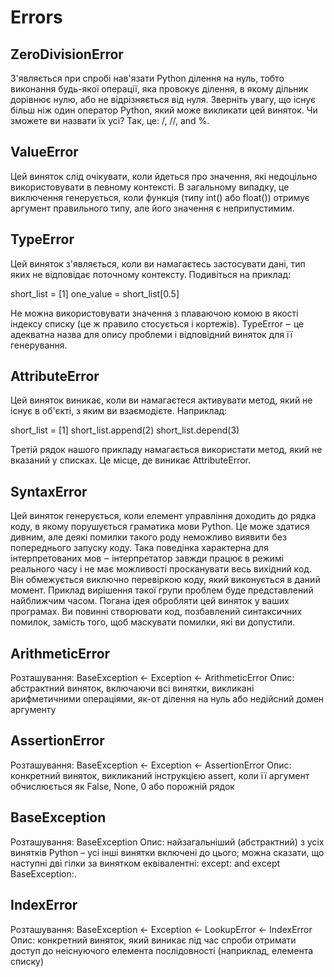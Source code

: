 # Errors

## ZeroDivisionError

З'являється при спробі нав'язати Python ділення на нуль, тобто виконання будь-якої операції,
яка провокує ділення, в якому дільник дорівнює нулю, або не відрізняється від нуля.
Зверніть увагу, що існує більш ніж один оператор Python, який може викликати цей виняток.
Чи зможете ви назвати їх усі? Так, це: /, //, and %.

## ValueError

Цей виняток слід очікувати, коли йдеться про значення, які недоцільно використовувати в певному контексті.
В загальному випадку, це виключення генерується, коли функція (типу int() або float())
отримує аргумент правильного типу, але його значення є неприпустимим.

## TypeError

Цей виняток з'являється, коли ви намагаєтесь застосувати дані, тип яких не відповідає поточному контексту. Подивіться на приклад:

short_list = [1]
one_value = short_list[0.5]

Не можна використовувати значення з плаваючою комою в якості індексу списку (це ж правило стосується і кортежів).
TypeError ‒ це адекватна назва для опису проблеми і відповідний виняток для її генерування.

## AttributeError

Цей виняток виникає, коли ви намагаєтеся активувати метод, який не існує в об'єкті, з яким ви взаємодієте. Наприклад:

short_list = [1]
short_list.append(2)
short_list.depend(3)

Третій рядок нашого прикладу намагається використати метод, який не вказаний у списках. Це місце, де виникає AttributeError.

## SyntaxError

Цей виняток генерується, коли елемент управління доходить до рядка коду, в якому порушується граматика мови Python.
 Це може здатися дивним, але деякі помилки такого роду неможливо виявити без попереднього запуску коду.
 Така поведінка характерна для інтерпретованих мов ‒ інтерпретатор завжди працює в режимі реального часу
 і не має можливості просканувати весь вихідний код. Він обмежується виключно перевіркою коду, який виконується
в даний момент. Приклад вирішення такої групи проблем буде представлений найближчим часом.
Погана ідея обробляти цей виняток у ваших програмах. Ви повинні створювати код, позбавлений синтаксичних помилок,
замість того, щоб маскувати помилки, які ви допустили.

## ArithmeticError

Розташування: BaseException ← Exception ← ArithmeticError
Опис: абстрактний виняток, включаючи всі винятки, викликані арифметичними операціями, як-от ділення на нуль або недійсний домен аргументу

## AssertionError

Розташування: BaseException ← Exception ← AssertionError
Опис: конкретний виняток, викликаний інструкцією assert, коли її аргумент обчислюється як False, None, 0 або порожній рядок

## BaseException

Розташування: BaseException
Опис: найзагальніший (абстрактний) з усіх винятків Python – усі інші винятки включені до цього; можна сказати, що наступні дві гілки за винятком еквівалентні: except: and except BaseException:.

## IndexError

Розташування: BaseException ← Exception ← LookupError ← IndexError
Опис: конкретний виняток, який виникає під час спроби отримати доступ до неіснуючого елемента послідовності (наприклад, елемента списку)